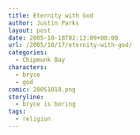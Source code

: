 ```yaml
---
title: Eternity with God
author: Justin Parks
layout: post
date: 2005-10-18T02:13:09+00:00
url: /2005/10/17/eternity-with-god/
categories:
  - Chipmunk Bay
characters:
  - bryce
  - god
comic: 20051018.png
storyline:
  - bryce is boring
tags:
  - religion  
---
```


